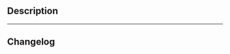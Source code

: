 ## Description

<!-- add a brief description of the changes made in this pull request -->

---

## Changelog

<!-- summarize changes (files -> brief technical description of the changes) -->
